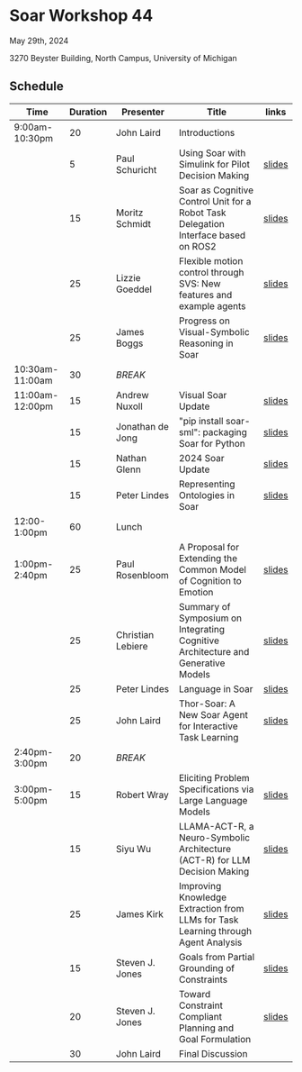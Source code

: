 # Soar Workshop 44

May 29th, 2024

3270 Beyster Building, North Campus, University of Michigan

## Schedule

| Time | Duration | Presenter | Title | links |
|------|----------|-----------|-------|-------|
| 9:00am-10:30pm | 20 | John Laird | Introductions | |
| | 5 | Paul Schuricht | Using Soar with Simulink for Pilot Decision Making | [slides](https://raw.githubusercontent.com/SoarGroup/website-downloads/main/workshops/44/talk.1.pdf) |
| | 15 | Moritz Schmidt | Soar as Cognitive Control Unit for a Robot Task Delegation Interface based on ROS2 | [slides](https://raw.githubusercontent.com/SoarGroup/website-downloads/main/workshops/44/talk.2.pdf) |
| | 25 | Lizzie Goeddel | Flexible motion control through SVS: New features and example agents | [slides](https://raw.githubusercontent.com/SoarGroup/website-downloads/main/workshops/44/talk.3.pdf) |
| | 25 | James Boggs | Progress on Visual-Symbolic Reasoning in Soar | [slides](https://raw.githubusercontent.com/SoarGroup/website-downloads/main/workshops/44/talk.4.pptx) |
| 10:30am-11:00am | 30 | *BREAK* | | |
| 11:00am-12:00pm | 15 | Andrew Nuxoll | Visual Soar Update | [slides](https://raw.githubusercontent.com/SoarGroup/website-downloads/main/workshops/44/talk.5.pdf) |
| | 15 | Jonathan de Jong | "pip install soar-sml": packaging Soar for Python | [slides](https://raw.githubusercontent.com/SoarGroup/website-downloads/main/workshops/44/talk.6.pptx) |
| | 15 | Nathan Glenn | 2024 Soar Update | [slides](https://raw.githubusercontent.com/SoarGroup/website-downloads/main/workshops/44/talk.7.pptx) |
| | 15 | Peter Lindes | Representing Ontologies in Soar | [slides](https://raw.githubusercontent.com/SoarGroup/website-downloads/main/workshops/44/talk.8.pptx) |
| 12:00-1:00pm | 60 | Lunch | | |
| 1:00pm-2:40pm | 25 | Paul Rosenbloom | A Proposal for Extending the Common Model of Cognition to Emotion | [slides](https://raw.githubusercontent.com/SoarGroup/website-downloads/main/workshops/44/talk.9.pptx) |
| | 25 | Christian Lebiere | Summary of Symposium on Integrating Cognitive Architecture and Generative Models | [slides](https://raw.githubusercontent.com/SoarGroup/website-downloads/main/workshops/44/talk.10.pptx) |
| | 25 | Peter Lindes | Language in Soar | [slides](https://raw.githubusercontent.com/SoarGroup/website-downloads/main/workshops/44/talk.11.pptx) |
| | 25 | John Laird | Thor-Soar: A New Soar Agent for Interactive Task Learning | [slides](https://raw.githubusercontent.com/SoarGroup/website-downloads/main/workshops/44/talk.12.pptx) |
| 2:40pm-3:00pm | 20 | *BREAK* | | |
| 3:00pm-5:00pm | 15 | Robert Wray | Eliciting Problem Specifications via Large Language Models | [slides](https://raw.githubusercontent.com/SoarGroup/website-downloads/main/workshops/44/talk.13.pdf) |
| | 15 | Siyu Wu | LLAMA-ACT-R, a Neuro-Symbolic Architecture (ACT-R) for LLM Decision Making | [slides](https://raw.githubusercontent.com/SoarGroup/website-downloads/main/workshops/44/talk.14.pptx) |
| | 25 | James Kirk | Improving Knowledge Extraction from LLMs for Task Learning through Agent Analysis | [slides](https://raw.githubusercontent.com/SoarGroup/website-downloads/main/workshops/44/talk.15.pptx) |
| | 15 | Steven J. Jones | Goals from Partial Grounding of Constraints | [slides](https://raw.githubusercontent.com/SoarGroup/website-downloads/main/workshops/44/talk.16.pptx) |
| | 20 | Steven J. Jones | Toward Constraint Compliant Planning and Goal Formulation | [slides](https://raw.githubusercontent.com/SoarGroup/website-downloads/main/workshops/44/talk.17.pptx) |
| | 30 | John Laird | Final Discussion | |
